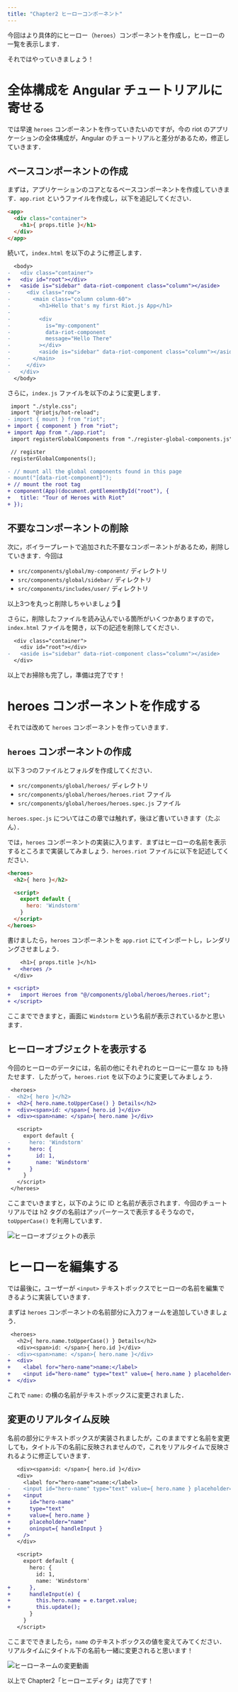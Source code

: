 ```yaml
---
title: "Chapter2 ヒーローコンポーネント"
---
```


今回はより具体的にヒーロー（`heroes`）コンポーネントを作成し，ヒーローの一覧を表示します．

それではやっていきましょう！

# 全体構成を Angular チュートリアルに寄せる

では早速 `heroes` コンポーネントを作っていきたいのですが，今の riot のアプリケーションの全体構成が，Angular のチュートリアルと差分があるため，修正していきます．

## ベースコンポーネントの作成

まずは，アプリケーションのコアとなるベースコンポーネントを作成していきます．`app.riot` というファイルを作成し，以下を追記してください．

```html
<app>
  <div class="container">
    <h1>{ props.title }</h1>
  </div>
</app>
```

続いて，`index.html` を以下のように修正します．

```diff
  <body>
-   <div class="container">
+   <div id="root"></div>
+   <aside is="sidebar" data-riot-component class="column"></aside>
-     <div class="row">
-       <main class="column column-60">
-         <h1>Hello that's my first Riot.js App</h1>
-
-         <div
-           is="my-component"
-           data-riot-component
-           message="Hello There"
-         ></div>
-         <aside is="sidebar" data-riot-component class="column"></aside>
-       </main>
-     </div>
-   </div>
  </body>
```

さらに，`index.js` ファイルを以下のように変更します．

```diff
 import "./style.css";
 import "@riotjs/hot-reload";
- import { mount } from "riot";
+ import { component } from "riot";
+ import App from "./app.riot";
 import registerGlobalComponents from "./register-global-components.js";

 // register
 registerGlobalComponents();

- // mount all the global components found in this page
- mount("[data-riot-component]");
+ // mount the root tag
+ component(App)(document.getElementById("root"), {
+   title: "Tour of Heroes with Riot"
+ });
```

## 不要なコンポーネントの削除

次に，ボイラープレートで追加された不要なコンポーネントがあるため，削除していきます．今回は

* `src/components/global/my-component/` ディレクトリ
* `src/components/global/sidebar/` ディレクトリ
* `src/components/includes/user/` ディレクトリ

以上3つを丸っと削除しちゃいましょう💁

さらに，削除したファイルを読み込んでいる箇所がいくつかありますので，`index.html` ファイルを開き，以下の記述を削除してください．

```diff
  <div class="container">
    <div id="root"></div>
-   <aside is="sidebar" data-riot-component class="column"></aside>
  </div>
```

 以上でお掃除も完了し，準備は完了です！

# heroes コンポーネントを作成する

それでは改めて `heroes` コンポーネントを作っていきます．

## `heroes` コンポーネントの作成

以下３つのファイルとフォルダを作成してください．

* `src/components/global/heroes/` ディレクトリ
* `src/components/global/heroes/heroes.riot` ファイル
* `src/components/global/heroes/heroes.spec.js` ファイル

`heroes.spec.js` についてはこの章では触れず，後ほど書いていきます（たぶん）．

では，`heroes` コンポーネントの実装に入ります．まずはヒーローの名前を表示するところまで実装してみましょう．`heroes.riot` ファイルに以下を記述してください．

```html
<heroes>
  <h2>{ hero }</h2>

  <script>
    export default {
      hero: 'Windstorm'
    }
  </script>
</heroes>
```

書けましたら，`heroes` コンポーネントを `app.riot` にてインポートし，レンダリングさせましょう．

```diff
    <h1>{ props.title }</h1>
+   <heroes />
  </div>

+ <script>
+   import Heroes from "@/components/global/heroes/heroes.riot";
+ </script>
```

ここまでできますと，画面に `Windstorm` という名前が表示されているかと思います．

## ヒーローオブジェクトを表示する

今回のヒーローのデータには，名前の他にそれぞれのヒーローに一意な `ID` も持たせます．したがって，`heroes.riot` を以下のように変更してみましょう．

```diff
 <heroes>
-  <h2>{ hero }</h2>
+  <h2>{ hero.name.toUpperCase() } Details</h2>
+  <div><span>id: </span>{ hero.id }</div>
+  <div><span>name: </span>{ hero.name }</div>

   <script>
     export default {
-      hero: 'Windstorm'
+      hero: {
+        id: 1,
+        name: 'Windstorm'
+      }
     }
   </script>
 </heroes>
```

ここまでいきますと，以下のように ID と名前が表示されます．今回のチュートリアルでは h2 タグの名前はアッパーケースで表示するそうなので，`toUpperCase()` を利用しています．


![ヒーローオブジェクトの表示](/images/books/riotjs_toh/02_show_hero_object.png)


# ヒーローを編集する

では最後に，ユーザーが `<input>` テキストボックスでヒーローの名前を編集できるように実装していきます．

まずは `heroes` コンポーネントの名前部分に入力フォームを追加していきましょう．

```diff
 <heroes>
   <h2>{ hero.name.toUpperCase() } Details</h2>
   <div><span>id: </span>{ hero.id }</div>
-  <div><span>name: </span>{ hero.name }</div>
+  <div>
+    <label for="hero-name">name:</label>
+    <input id="hero-name" type="text" value={ hero.name } placeholder="name" />
+  </div>
```

これで `name:` の横の名前がテキストボックスに変更されました．

## 変更のリアルタイム反映

名前の部分にテキストボックスが実装されましたが，このままですと名前を変更しても，タイトル下の名前に反映されませんので，これをリアルタイムで反映されるように修正していきます．

```diff
   <div><span>id: </span>{ hero.id }</div>
   <div>
     <label for="hero-name">name:</label>
-    <input id="hero-name" type="text" value={ hero.name } placeholder="name" />
+    <input
+      id="hero-name"
+      type="text"
+      value={ hero.name }
+      placeholder="name"
+      oninput={ handleInput }
+    />
   </div>

   <script>
     export default {
       hero: {
         id: 1,
         name: 'Windstorm'
+      },
+      handleInput(e) {
+        this.hero.name = e.target.value;
+        this.update();
       }
     }
   </script>
```

ここまでできましたら，`name` のテキストボックスの値を変えてみてください．リアルタイムにタイトル下の名前も一緒に変更されると思います！

![ヒーローネームの変更動画](/images/books/riotjs_toh/02_change_hero_name.gif)

以上で Chapter2「ヒーローエディタ」は完了です！